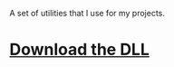 A set of utilities that I use for my projects.

# [Download the DLL](https://github.com/Akronae/Chresimos/raw/master/Chresimos.Core/bin/Debug/Chresimos.Core.com)
